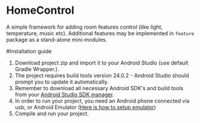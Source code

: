 # HomeControl
A simple framework for adding room features control (like light, temperature, music etc).
Additional features may be implemented in `feature` package as a stand-alone mini-modules.



#Installation guide
1. Download project zip and import it to your Android Studio (use default Gradle Wrapper.).
2. The project requires build tools version 24.0.2 - Android Studio should prompt you to update it automatically.
3. Remember to download all necessary Android SDK's and build tools from your [Android Studio SDK manager](https://developer.android.com/studio/intro/update.html).
4. In order to run your project, you need an Android phone connected via usb, or Android Emulator ([Here is how to setup emulator](https://developer.android.com/studio/run/managing-avds.html))
5. Compile and run your project. 
